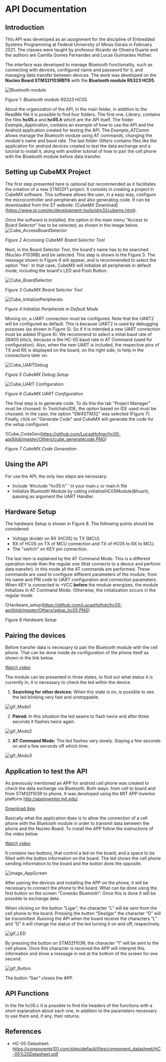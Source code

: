 # API Documentation

## Introduction
  
This API was developed as an assignment for the discipline of Embedded Systems Programming at Federal University of Minas Gerais in February 2021. The classes were taught by professor Ricardo de Oliveira Duarte and the authors are Camilla Gomes Fernandes and Lucas Guimarães Hofner.

The interface was developed to manage Bluetooth functionality, such as connecting with devices, configured name and password for it, and managing data transfer between devices. The work was developed on the **Nucleo Board STM32f103RBT6** with the **Bluetooth module RS323 HC05**.

![Bluetooth module](https://www.vidadesilicio.com.br/media/catalog/product/1/_/1_1_11.jpg)

_Figure 1: Bluetooth module RS323 HC05._

About the organization of the API, in the main folder, in addition to the ReadMe file it is possible to find four folders. The first one, *Library*, contains the files **hc05.c** and **hc05.h** which are the API itself. The folder *Example_Application*, contains an example of how to use the API and the Android application created for testing the API. The *Example_ATComm* allows manage the Bluetooth module using AT commands, changing the module's name and baud rate. The last folder *Others* contains files like the application for android devices created to test the data exchange and a tutorial to install it, along with another tutorial of how to pair the cell phone with the Bluetooth module before data transfer.

## Setting up CubeMX Project
The first step presented here is optional but recommended as it facilitates the creation of a new STM32F1 project. It consists in creating a project in CubeMX software. This software allows the user, in a easy way, configure the microcontroller and peripherals and also generating code. It can be downloaded from the ST website: [CubeMX Download] (https://www.st.com/en/development-tools/stm32cubemx.html).

Once the software is installed, the option in the main menu "Access to Board Selector" has to be selected, as shown in the image below.
![Cube_AccessBoardSelector](https://github.com/LucasHofner/hc05-api/blob/master/Others/cube_initialscreen.PNG)

_Figure 2 Accessing CubeMX Board Selector Tool_

Next, in the Board Selector Tool, the board's name has to be searched (Nucleo-F103RB) and be selected. This step is shown in the Figure 3. The message shown in Figure 4 will appear, and is recommended to select the option 'Yes'. In that case, CubeMX will initialize all peripherals in default mode, including the board's LED and Push Button.

![Cube_BoardSelector](https://github.com/LucasHofner/hc05-api/blob/master/Others/cube_boardselection.PNG)

_Figure 3 CubeMX Board Selector Tool_

![Cube_InitializePeripherals](https://github.com/LucasHofner/hc05-api/blob/master/Others/cube_initperip.PNG)

_Figure 4 Initialize Peripherals in Default Mode_

Moving on, a UART connection must be configured. Note that the UART2 will be configured as default. This is because UART2 is used by debugging purposes (as shown in Figure 5). So if it is intended a new UART connection must be added (Figure 6). We recommend to select a initial baud rate of 38400 bits/s, because is the HC-05 baud rate in AT Command (used for configuration). Also, when the new UART is included, the respective pins of TX and RX is displayed on the board, on the right side, to help in the connections later on.

![Cube_UARTDebug](https://github.com/LucasHofner/hc05-api/blob/master/Others/cube_debug.PNG)

_Figure 5 CubeMX Debug Setup_

![Cube_UART Configuration](https://github.com/LucasHofner/hc05-api/blob/master/Others/cube_uart.PNG)

_Figure 6 CubeMX UART Configuration_

The final step is to generate code. To do this the tab "Project Manager" must be choosed. In Toolchain/IDE, the option based on IDE used must be choosed. In the case, the option "SW4STM32" was selected (Figure 7). Finally, click on "Generate Code" and CubeMX will generate the code for the setup configured.

![Cube_CodeGen(https://github.com/LucasHofner/hc05-api/blob/master/Others/cube_generatecode.PNG)

_Figure 7 CubeMX Code Generation_

## Using the API

For use the API, the only two steps are necessary:
- Include '#include "hc05.h" ' in your main.c or main.h file
- Initialize Bluetooth Module by calling initializeHC05Module(&huart), passing as argument the UART Handler.

## Hardware Setup

The hardware Setup is shown in Figure 8. The following points should be considered:
- Voltage divider on RX (HC05) to TX (MCU).
- RX of HC05 on TX of MCU connection and TX of HC05 to RX to MCU.
- The "switch" on KEY pin connection.

The last item is explained by the AT Command Mode. This is a different operation mode than the regular one (that connects to a device and perform data transfer). In this mode all the AT commands are performed. These commands are used to configure different parameters of the module, from his name and PIN code to UART configuration and connection parameters. When KEY is connected to +VCC **before** the module energizes, the module initializes in AT Command Mode. Otherwise, the initialization occurs in the regular mode.

![Hardware_setup(https://github.com/LucasHofner/hc05-api/blob/master/Others/setup_hc05.PNG)

_Figure 8 Hardware Setup_

## Pairing the devices

Before transfer data is necessary to pair the Bluetooth module with the cell phone. That can be done inside de configuration of the phone itself as shown in the link below.

[Watch video](https://github.com/LucasHofner/hc05-api/blob/master/Others/video_PairPhone.mp4)

The module can be presented in three states, to find out what status it is currently in, it is necessary to check the led within the device.

1.	**Searching for other devices:** When this state is on, is possible to see the led blinking very fast and unstoppable. 

![gif_Modo1](https://github.com/LucasHofner/hc05-api/blob/master/Others/gif_Modo1.gif)

2.	**Paired:** In this situation the led seams to flash twice and after three seconds it flashes twice again.

![gif_Modo2](https://github.com/LucasHofner/hc05-api/blob/master/Others/gif_Modo2.gif)

3.	**AT Command Mode:** The led flashes very slowly. Staying a few seconds on and a few seconds off which time. 

![gif_Modo3](https://github.com/LucasHofner/hc05-api/blob/master/Others/gif_Modo3.gif)

## Application to test the API

As previously mentioned an APP for android cell phone was created to check the data exchange via Bluetooth. Both ways: from cell to board and from STM32f103R to phone. It was developed using the MIT APP Inventor platform <http://appinventor.mit.edu/>.

[Download App](https://github.com/LucasHofner/hc05-api/blob/master/Others/AppModuloBluetooth.apk)

Basically what the application does is to allow the connection of a cell phone with the Bluetooth module in order to transmit data between the phone and the Nucleo Board. To install the APP follow the instructions of the video below.

[Watch video](https://github.com/LucasHofner/hc05-api/blob/master/Others/video_DownloadAPP.mp4)

It contains two buttons, that control a led on the board, and a space to be filled with the button information on the board. The led shows the cell phone sending information to the board and the button does the opposite.

![image_AppScreen](https://github.com/LucasHofner/hc05-api/blob/master/Others/image_AppScreen.png)

After pairing the devices and installing the APP on the phone, it will be necessary to connect the phone to the board. What can be done using the first button on the screen “Conexão Bluetooth”. Once this is done it will be possible to exchange data.

When clicking on the button “Ligar”, the character “L” will be sent from the cell phone to the board. Pressing the button “Desligar” the character “D” will be transmitted. Running the API when the board receive the characters “L” and “D” it will change the status of the led turning it on and off, respectively.

![gif_LED](https://github.com/LucasHofner/hc05-api/blob/master/Others/gif_LED.gif)

By pressing the button on STM32f103R, the character “1” will be sent to the cell phone. Once this character is received the APP will interpret this information and show a message in red at the bottom of the screen for one second.

![gif_Button](https://github.com/LucasHofner/hc05-api/blob/master/Others/gif_Button.gif)

The button “Sair” closes the APP.

## API Functions
In the file hc05.c it is possible to find the headers of the functions with a short explanation about each one, in addition to the parameters necessary to use them and, if any, their returns.

## References
* HC-05 Datasheet:
<https://components101.com/sites/default/files/component_datasheet/HC-05%20Datasheet.pdf>
